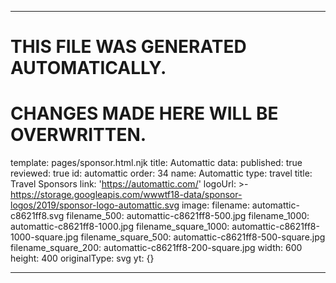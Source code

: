 ----

# THIS FILE WAS GENERATED AUTOMATICALLY.
# CHANGES MADE HERE WILL BE OVERWRITTEN.

template: pages/sponsor.html.njk
title: Automattic
data:
  published: true
  reviewed: true
  id: automattic
  order: 34
  name: Automattic
  type: travel
  title: Travel Sponsors
  link: 'https://automattic.com/'
  logoUrl: >-
    https://storage.googleapis.com/wwwtf18-data/sponsor-logos/2019/sponsor-logo-automattic.svg
  image:
    filename: automattic-c8621ff8.svg
    filename_500: automattic-c8621ff8-500.jpg
    filename_1000: automattic-c8621ff8-1000.jpg
    filename_square_1000: automattic-c8621ff8-1000-square.jpg
    filename_square_500: automattic-c8621ff8-500-square.jpg
    filename_square_200: automattic-c8621ff8-200-square.jpg
    width: 600
    height: 400
    originalType: svg
yt: {}

----

 